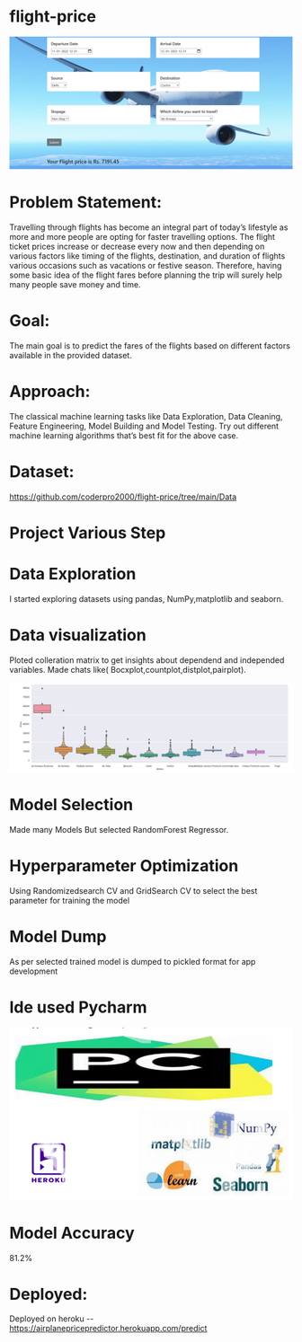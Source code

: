 # flight-price
![](https://github.com/coderpro2000/flight-price/blob/main/Docs/de.png)

# Problem Statement:
Travelling through flights has become an integral part of today’s lifestyle as more and more people are opting for faster travelling options. The flight ticket prices increase or decrease every now and then depending on various factors like timing of the flights, destination, and duration of flights various occasions such as vacations or festive season. Therefore, having some basic idea of the flight fares before planning the trip will surely help many people save money and time.

# Goal:
The main goal is to predict the fares of the flights based on different factors available in the provided dataset.

# Approach:
The classical machine learning tasks like Data Exploration, Data Cleaning, Feature Engineering, Model Building and Model Testing. Try out different machine learning algorithms that’s best fit for the above case.

# Dataset:

https://github.com/coderpro2000/flight-price/tree/main/Data

# Project Various Step

# Data Exploration
I started exploring datasets using pandas, NumPy,matplotlib and seaborn.


# Data visualization
Ploted colleration matrix to get insights about dependend and independed variables. Made chats like( Bocxplot,countplot,distplot,pairplot).

![](https://github.com/coderpro2000/flight-price/blob/main/Docs/vis.png)

# Model Selection
Made many Models But selected RandomForest Regressor.

# Hyperparameter Optimization
Using Randomizedsearch CV and GridSearch CV to select the best parameter for training the model

# Model Dump
As per selected trained model is dumped to pickled format for app development

# Ide used Pycharm
![](https://github.com/coderpro2000/flight-price/blob/main/Docs/soft.png)

# Model Accuracy 
81.2%



# Deployed:
Deployed on heroku -- https://airplanepricepredictor.herokuapp.com/predict





